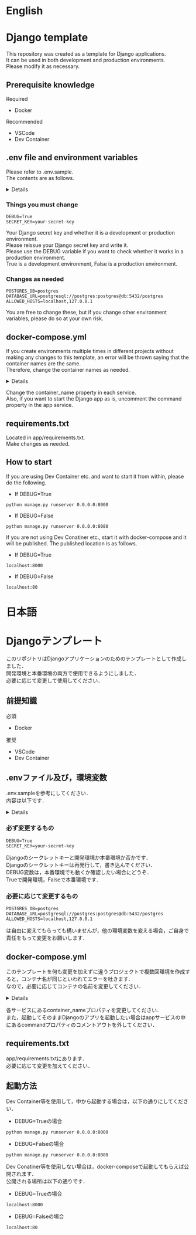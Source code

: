# English
# Django template

This repository was created as a template for Django applications.  
It can be used in both development and production environments.  
Please modify it as necessary.

## Prerequisite knowledge

Required
- Docker

Recommended
- VSCode
- Dev Container

## .env file and environment variables

Please refer to .env.sample.  
The contents are as follows.

<details>
  
```
#-------------------------------------
# PostgreSQL
#-------------------------------------
POSTGRES_USER=postgres
POSTGRES_PASSWORD=postgres
POSTGRES_DB=postgres
POSTGRES_HOST=db
PGDATA=/workspaces

# Optional: Full connection string (used by dj_database_url)
# DATABASE_URL=postgresql://postgres:postgres@db:5432/postgres

#-------------------------------------
# Django
#-------------------------------------
DEBUG=True
# Comma-separated list of allowed hosts
ALLOWED_HOSTS=localhost,127.0.0.1
SECRET_KEY=your-secret-key
#-------------------------------------
# Locale settings
# (Make sure ja_JP.UTF-8 is available in your base image)
# -------------------------------------
DEBIAN_FRONTEND=noninteractive
LANG=ja_JP.UTF-8
LC_ALL=ja_JP.UTF-8
```
</details>

### Things you must change

```
DEBUG=True
SECRET_KEY=your-secret-key
```

Your Django secret key and whether it is a development or production environment.  
Please reissue your Django secret key and write it.  
Please use the DEBUG variable if you want to check whether it works in a production environment.  
True is a development environment, False is a production environment.

### Changes as needed

```
POSTGRES_DB=postgres
DATABASE_URL=postgresql://postgres:postgres@db:5432/postgres
ALLOWED_HOSTS=localhost,127.0.0.1
```

You are free to change these, but if you change other environment variables, please do so at your own risk.  

## docker-compose.yml

If you create environments multiple times in different projects without making any changes to this template, an error will be thrown saying that the container names are the same.  
Therefore, change the container names as needed.

<details>

```
services:

  app:
    container_name: dev-manager
    image: django-app
    build:
      context: .
      dockerfile: .devcontainer/app/Dockerfile
    platform: linux/x86_64
    volumes:
      - ./app:/workspaces
      - ./app/static:/workspaces/static
    tty: true
    expose:
      - 8080
    ports:
      - "8000:8000"
    environment:
      - CONTAINER=Django-app
      - DEBUG=${DEBUG}
      - POSTGRES_USER=${POSTGRES_USER}
      - POSTGRES_PASSWORD=${POSTGRES_PASSWORD}
      - POSTGRES_DB=${POSTGRES_DB}
    networks:
      - frontend
      - backend
    depends_on:
      db:
        condition: service_healthy
    # command: sh -c "/opt/entrypoint.sh"

  web:
    container_name: portfolio-web
    image: django-web
    build:
      context: .
      dockerfile: .devcontainer/web/Dockerfile
    platform: linux/x86_64
    volumes:
      - ./app/static:/workspaces/static
    tty: true
    ports:
      - "80:80"
    environment:
      - CONTAINER=Django-web
      - DEBUG=${DEBUG}
    networks:
      - frontend
    depends_on:
      - app
    command: sh -c "/opt/entrypoint.sh"

  db:
    container_name: portfolio-db
    image: django-db
    build:
      context: .
      dockerfile: .devcontainer/db/Dockerfile
    platform: linux/x86_64
    volumes:
      - ./db:/workspaces
    tty: true
    environment:
      - CONTAINER=Django-db
      - DEBUG=${DEBUG}
      - POSTGRES_USER=${POSTGRES_USER}
      - POSTGRES_PASSWORD=${POSTGRES_PASSWORD}
      - POSTGRES_DB=${POSTGRES_DB}
      - PGDATA=${PGDATA}
    networks:
      - backend
    command: sh -c "/opt/entrypoint.sh"
    healthcheck:
      test: ["CMD-SHELL", "pg_isready -U ${POSTGRES_USER}"]
      interval: 1s
      timeout: 5s
      retries: 10

networks:
  frontend:
    name: frontend
  backend:
    name: backend
```
</details>

Change the container_name property in each service.  
Also, if you want to start the Django app as is, uncomment the command property in the app service.

## requirements.txt

Located in app/requirements.txt.  
Make changes as needed.

## How to start

If you are using Dev Container etc. and want to start it from within, please do the following.

- If DEBUG=True
```shell
python manage.py runserver 0.0.0.0:8000
```

- If DEBUG=False
```shell
python manage.py runserver 0.0.0.0:8080
```

If you are not using Dev Conatiner etc., start it with docker-compose and it will be published.
The published location is as follows.

- If DEBUG=True
```shell
localhost:8000
```

- If DEBUG=False
```shell
localhost:80
```

# 日本語
# Djangoテンプレート

このリポジトリはDjangoアプリケーションのためのテンプレートとして作成しました．  
開発環境と本番環境の両方で使用できるようにしました．  
必要に応じて変更して使用してください．

## 前提知識

必須
- Docker

推奨
- VSCode
- Dev Container

## .envファイル及び，環境変数

.env.sampleを参考にしてください．  
内容は以下です．

<details>
  
```
#-------------------------------------
# PostgreSQL
#-------------------------------------
POSTGRES_USER=postgres
POSTGRES_PASSWORD=postgres
POSTGRES_DB=postgres
POSTGRES_HOST=db
PGDATA=/workspaces

# Optional: Full connection string (used by dj_database_url)
# DATABASE_URL=postgresql://postgres:postgres@db:5432/postgres

#-------------------------------------
# Django
#-------------------------------------
DEBUG=True
# Comma-separated list of allowed hosts
ALLOWED_HOSTS=localhost,127.0.0.1
SECRET_KEY=your-secret-key
#-------------------------------------
# Locale settings
# (Make sure ja_JP.UTF-8 is available in your base image)
# -------------------------------------
DEBIAN_FRONTEND=noninteractive
LANG=ja_JP.UTF-8
LC_ALL=ja_JP.UTF-8
```
</details>

### 必ず変更するもの

```
DEBUG=True
SECRET_KEY=your-secret-key
```

Djangoのシークレットキーと開発環境か本番環境か否かです．  
Djangoのシークレットキーは再発行して，書き込んでください．  
DEBUG変数は，本番環境でも動くか確認したい場合にどうぞ．  
Trueで開発環境，Falseで本番環境です．  

### 必要に応じて変更するもの

```
POSTGRES_DB=postgres
DATABASE_URL=postgresql://postgres:postgres@db:5432/postgres
ALLOWED_HOSTS=localhost,127.0.0.1
```

は自由に変えてもらっても構いませんが，他の環境変数を変える場合，ご自身で責任をもって変更をお願いします．

## docker-compose.yml

このテンプレートを何も変更を加えずに違うプロジェクトで複数回環境を作成すると，コンテナ名が同じといわれてエラーを吐きます．  
なので，必要に応じてコンテナの名前を変更してください．  

<details>
  
```
services:

  app:
    container_name: dev-manager
    image: django-app
    build:
      context: .
      dockerfile: .devcontainer/app/Dockerfile
    platform: linux/x86_64
    volumes:
      - ./app:/workspaces
      - ./app/static:/workspaces/static
    tty: true
    expose:
      - 8080
    ports:
      - "8000:8000"
    environment:
      - CONTAINER=Django-app
      - DEBUG=${DEBUG}
      - POSTGRES_USER=${POSTGRES_USER}
      - POSTGRES_PASSWORD=${POSTGRES_PASSWORD}
      - POSTGRES_DB=${POSTGRES_DB}
    networks:
      - frontend
      - backend
    depends_on:
      db:
        condition: service_healthy
    # command: sh -c "/opt/entrypoint.sh"

  web:
    container_name: portfolio-web
    image: django-web
    build:
      context: .
      dockerfile: .devcontainer/web/Dockerfile
    platform: linux/x86_64
    volumes:
      - ./app/static:/workspaces/static
    tty: true
    ports:
      - "80:80"
    environment:
      - CONTAINER=Django-web
      - DEBUG=${DEBUG}
    networks:
      - frontend
    depends_on:
      - app
    command: sh -c "/opt/entrypoint.sh"

  db:
    container_name: portfolio-db
    image: django-db
    build:
      context: .
      dockerfile: .devcontainer/db/Dockerfile
    platform: linux/x86_64
    volumes:
      - ./db:/workspaces
    tty: true
    environment:
      - CONTAINER=Django-db
      - DEBUG=${DEBUG}
      - POSTGRES_USER=${POSTGRES_USER}
      - POSTGRES_PASSWORD=${POSTGRES_PASSWORD}
      - POSTGRES_DB=${POSTGRES_DB}
      - PGDATA=${PGDATA}
    networks:
      - backend
    command: sh -c "/opt/entrypoint.sh"
    healthcheck:
      test: ["CMD-SHELL", "pg_isready -U ${POSTGRES_USER}"]
      interval: 1s
      timeout: 5s
      retries: 10

networks:
  frontend:
    name: frontend
  backend:
    name: backend
```
</details>

各サービスにあるcontainer_nameプロパティを変更してください．  
また，起動してそのままDjangoのアプリを起動したい場合はappサービスの中にあるcommandプロパティのコメントアウトを外してください．

## requirements.txt

app/requirements.txtにあります．  
必要に応じて変更を加えてください．

## 起動方法

Dev Container等を使用して，中から起動する場合は，以下の通りにしてください．

- DEBUG=Trueの場合
```shell
python manage.py runserver 0.0.0.0:8000
```

- DEBUG=Falseの場合
```shell
python manage.py runserver 0.0.0.0:8080
```

Dev Conatiner等を使用しない場合は，docker-composeで起動してもらえば公開されます．  
公開される場所は以下の通りです．

- DEBUG=Trueの場合
```shell
localhost:8000
```

- DEBUG=Falseの場合
```shell
localhost:80
```
